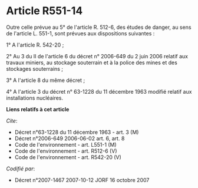 # Article R551-14

Outre celle prévue au 5° de l'article R. 512-6, des études de danger, au sens de l'article L. 551-1, sont prévues aux
dispositions suivantes :

1° A l'article R. 542-20 ;

2° Au 3 du II de l'article 6 du décret n° 2006-649 du 2 juin 2006 relatif aux travaux miniers, au stockage souterrain et à la
police des mines et des stockages souterrains ;

3° A l'article 8 du même décret ;

4° A l'article 3 du décret n° 63-1228 du 11 décembre 1963 modifié relatif aux installations nucléaires.

**Liens relatifs à cet article**

_Cite_:

  - Décret n°63-1228 du 11 décembre 1963 - art. 3 (M)
  - Décret n°2006-649 2006-06-02 art. 6, art. 8
  - Code de l'environnement - art. L551-1 (M)
  - Code de l'environnement - art. R512-6 (V)
  - Code de l'environnement - art. R542-20 (V)

_Codifié par_:

  - Décret n°2007-1467 2007-10-12 JORF 16 octobre 2007
